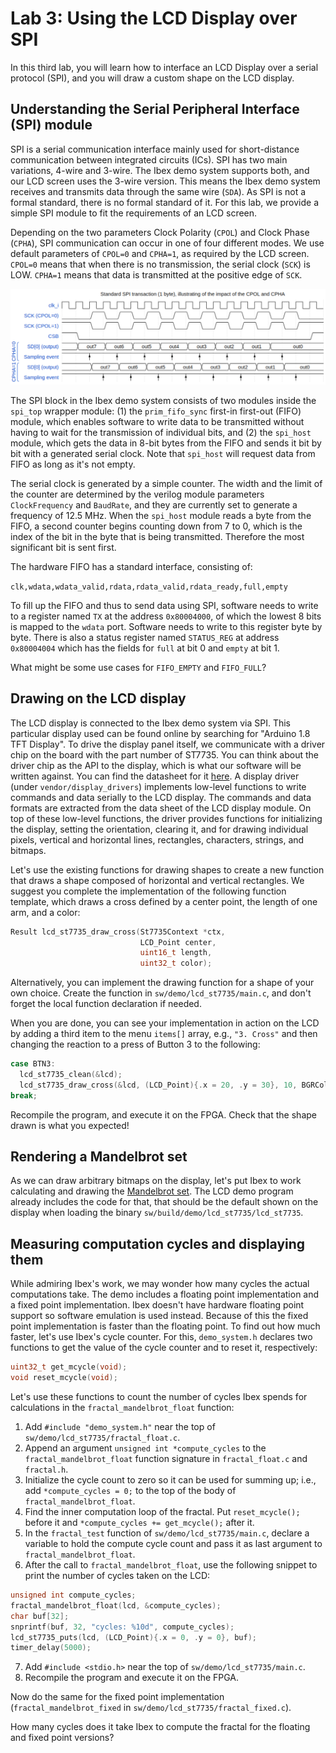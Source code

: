 # Lab 3: Using the LCD Display over SPI
<!-- Please write one sentence per line, as this facilitates version control. -->
<!-- Put sample solution in comment below a question. -->

In this third lab, you will learn how to interface an LCD Display over a serial protocol (SPI), and you will draw a custom shape on the LCD display.


## Understanding the Serial Peripheral Interface (SPI) module

SPI is a serial communication interface mainly used for short-distance communication between integrated circuits (ICs).
SPI has two main variations, 4-wire and 3-wire.
The Ibex demo system supports both, and our LCD screen uses the 3-wire version.
This means the Ibex demo system receives and transmits data through the same wire (`SDA`).
As SPI is not a formal standard, there is no formal standard of it.
For this lab, we provide a simple SPI module to fit the requirements of an LCD screen.

Depending on the two parameters Clock Polarity (`CPOL`) and Clock Phase (`CPHA`), SPI communication can occur in one of four different modes.
We use default parameters of `CPOL=0` and `CPHA=1`, as required by the LCD screen.
`CPOL=0` means that when there is no transmission, the serial clock (`SCK`) is LOW.
`CPHA=1` means that data is transmitted at the positive edge of `SCK`.

![](./lab3_imgs/cpolcpha.png)

The SPI block in the Ibex demo system consists of two modules inside the `spi_top` wrapper module: (1) the `prim_fifo_sync` first-in first-out (FIFO) module, which enables software to write data to be transmitted without having to wait for the transmission of individual bits, and (2) the `spi_host` module, which gets the data in 8-bit bytes from the FIFO and sends it bit by bit with a generated serial clock.
Note that `spi_host` will request data from FIFO as long as it's not empty.

The serial clock is generated by a simple counter.
The width and the limit of the counter are determined by the verilog module parameters `ClockFrequency` and `BaudRate`, and they are currently set to generate a frequency of 12.5 MHz.
When the `spi_host` module reads a byte from the FIFO, a second counter begins counting down from 7 to 0, which is the index of the bit in the byte that is being transmitted. Therefore the most significant bit is sent first.

The hardware FIFO has a standard interface, consisting of: 

`clk,wdata,wdata_valid,rdata,rdata_valid,rdata_ready,full,empty`

To fill up the FIFO and thus to send data using SPI, software needs to write to a register named `TX` at the address `0x80004000`, of which the lowest 8 bits is mapped to the `wdata` port. Software needs to write to this register byte by byte.
There is also a status register named `STATUS_REG` at address `0x80004004` which has the fields for `full` at bit 0 and `empty` at bit 1.

What might be some use cases for `FIFO_EMPTY` and `FIFO_FULL`?
<!-- Sample solution: FIFO_FULL can be used to prevent data loss when SPI clock was too slow compared to the system clock by waiting to write new data until FIFO is not full again. FIFO_EMPTY can be used to check if the transmission is over. -->


## Drawing on the LCD display

The LCD display is connected to the Ibex demo system via SPI. This particular display used can be found online by searching for "Arduino 1.8 TFT Display". To drive the display panel itself, we communicate with a driver chip on the board with the part number of ST7735. You can think about the driver chip as the API to the display, which is what our software will be written against. You can find the datasheet for it [here](https://www.displayfuture.com/Display/datasheet/controller/ST7735.pdf).
A display driver (under `vendor/display_drivers`) implements low-level functions to write commands and data serially to the LCD display.
The commands and data formats are extracted from the data sheet of the LCD display module.
On top of these low-level functions, the driver provides functions for initializing the display, setting the orientation, clearing it, and for drawing individual pixels, vertical and horizontal lines, rectangles, characters, strings, and bitmaps.

Let's use the existing functions for drawing shapes to create a new function that draws a shape composed of horizontal and vertical rectangles.
We suggest you complete the implementation of the following function template, which draws a cross defined by a center point, the length of one arm, and a color:
```c
Result lcd_st7735_draw_cross(St7735Context *ctx,
                             LCD_Point center,
                             uint16_t length,
                             uint32_t color);
```
Alternatively, you can implement the drawing function for a shape of your own choice.
Create the function in `sw/demo/lcd_st7735/main.c`, and don't forget the local function declaration if needed.
<!-- Sample solution on the `sample-solution/lab3` branch. -->

When you are done, you can see your implementation in action on the LCD by adding a third item to the menu `items[]` array, e.g., `"3. Cross"` and then changing the reaction to a press of Button 3 to the following:
```c
case BTN3:
  lcd_st7735_clean(&lcd);
  lcd_st7735_draw_cross(&lcd, (LCD_Point){.x = 20, .y = 30}, 10, BGRColorRed);
break;
```
Recompile the program, and execute it on the FPGA. Check that the shape drawn is what you expected!


## Rendering a Mandelbrot set

As we can draw arbitrary bitmaps on the display, let's put Ibex to work calculating and drawing the [Mandelbrot set](https://en.wikipedia.org/wiki/Mandelbrot_set).
The LCD demo program already includes the code for that, that should be the default shown on the display when loading the binary `sw/build/demo/lcd_st7735/lcd_st7735`.


## Measuring computation cycles and displaying them

While admiring Ibex's work, we may wonder how many cycles the actual computations take.
The demo includes a floating point implementation and a fixed point implementation.
Ibex doesn't have hardware floating point support so software emulation is used instead.
Because of this the fixed point implementation is faster than the floating point.
To find out how much faster, let's use Ibex's cycle counter.
For this, `demo_system.h` declares two functions to get the value of the cycle counter and to reset it, respectively:
```c
uint32_t get_mcycle(void);
void reset_mcycle(void);
```

Let's use these functions to count the number of cycles Ibex spends for calculations in the `fractal_mandelbrot_float` function:

1. Add `#include "demo_system.h"` near the top of `sw/demo/lcd_st7735/fractal_float.c`.
2. Append an argument `unsigned int *compute_cycles` to the `fractal_mandelbrot_float` function signature in `fractal_float.c` and `fractal.h`.
3. Initialize the cycle count to zero so it can be used for summing up; i.e., add `*compute_cycles = 0;` to the top of the body of `fractal_mandelbrot_float`.
4. Find the inner computation loop of the fractal.
   Put `reset_mcycle();` before it and `*compute_cycles += get_mcycle();` after it.
5. In the `fractal_test` function of `sw/demo/lcd_st7735/main.c`, declare a variable to hold the compute cycle count and pass it as last argument to `fractal_mandelbrot_float`.
6. After the call to `fractal_mandelbrot_float`, use the following snippet to print the number of cycles taken on the LCD:
```c
unsigned int compute_cycles;
fractal_mandelbrot_float(lcd, &compute_cycles);
char buf[32];
snprintf(buf, 32, "cycles: %10d", compute_cycles);
lcd_st7735_puts(lcd, (LCD_Point){.x = 0, .y = 0}, buf);
timer_delay(5000);
```
7. Add `#include <stdio.h>` near the top of `sw/demo/lcd_st7735/main.c`.
8. Recompile the program and execute it on the FPGA.
<!-- Sample solution on the `sample-solution/lab3` branch. -->

Now do the same for the fixed point implementation (`fractal_mandelbrot_fixed` in `sw/demo/lcd_st7735/fractal_fixed.c`).

How many cycles does it take Ibex to compute the fractal for the floating and fixed point versions?
<!-- 1,186,511,608 cycles for the inner loop-->
